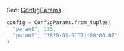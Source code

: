 
See: [ConfigParams](../../../toolkit_api/python/commons/config/config_params/)

```python
config = ConfigParams.from_tuples(
  "param1", 123,
  "param2", "2020-01-01T11:00:00.0Z"
)
```
